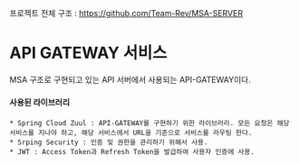 프로젝트 전체 구조 : <https://github.com/Team-Rev/MSA-SERVER>

# API GATEWAY 서비스
MSA 구조로 구현되고 있는 API 서버에서 사용되는 API-GATEWAY이다.

#### 사용된 라이브러리
    * Spring Cloud Zuul : API-GATEWAY를 구현하기 위한 라이브러리. 모든 요청은 해당 서비스를 지나야 하고, 해당 서비스에서 URL을 기준으로 서비스를 라우팅 한다.
    * Srping Security : 인증 및 권한을 관리하기 위해서 사용.
    * JWT : Access Token과 Refresh Token을 발급하여 사용자 인증에 사용.


